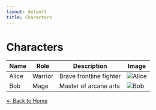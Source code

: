```yaml
---
layout: default
title: Characters
---
```


# Characters

| Name     | Role     | Description             | Image                                 |
|----------|----------|------------------------|---------------------------------------|
| Alice    | Warrior  | Brave frontline fighter| ![Alice](/assets/images/alice.png)    |
| Bob      | Mage     | Master of arcane arts  | ![Bob](/assets/images/bob.png)        |

[← Back to Home](index.html)
